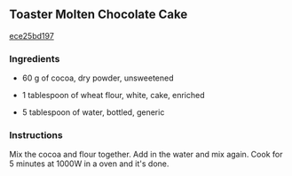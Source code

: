 ## Toaster Molten Chocolate Cake

[ece25bd197](https://cookpad.com/us/recipes/170261-toaster-molten-chocolate-cake)

### Ingredients

 - 60 g of cocoa, dry powder, unsweetened

 - 1 tablespoon of wheat flour, white, cake, enriched

 - 5 tablespoon of water, bottled, generic

### Instructions

Mix the cocoa and flour together. Add in the water and mix again. Cook for 5 minutes at 1000W in a oven and it's done.